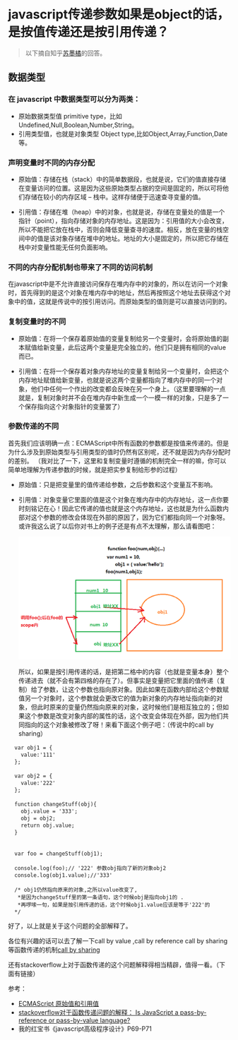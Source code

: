 # javascript传递参数如果是object的话，是按值传递还是按引用传递？

>以下摘自知乎[苏墨橘](https://www.zhihu.com/question/27114726/answer/35481766)的回答。

## 数据类型

### 在 javascript 中数据类型可以分为两类：

+ 原始数据类型值 primitive type，比如Undefined,Null,Boolean,Number,String。
+ 引用类型值，也就是对象类型 Object type,比如Object,Array,Function,Date等。

### 声明变量时不同的内存分配

+ 原始值：存储在栈（stack）中的简单数据段，也就是说，它们的值直接存储在变量访问的位置。这是因为这些原始类型占据的空间是固定的，所以可将他们存储在较小的内存区域 – 栈中。这样存储便于迅速查寻变量的值。

+ 引用值：存储在堆（heap）中的对象，也就是说，存储在变量处的值是一个指针（point），指向存储对象的内存地址。这是因为：引用值的大小会改变，所以不能把它放在栈中，否则会降低变量查寻的速度。相反，放在变量的栈空间中的值是该对象存储在堆中的地址。地址的大小是固定的，所以把它存储在栈中对变量性能无任何负面影响。

### 不同的内存分配机制也带来了不同的访问机制

在javascript中是不允许直接访问保存在堆内存中的对象的，所以在访问一个对象时，首先得到的是这个对象在堆内存中的地址，然后再按照这个地址去获得这个对象中的值，这就是传说中的按引用访问。而原始类型的值则是可以直接访问到的。

### 复制变量时的不同

+ 原始值：在将一个保存着原始值的变量复制给另一个变量时，会将原始值的副本赋值给新变量，此后这两个变量是完全独立的，他们只是拥有相同的value而已。

+ 引用值：在将一个保存着对象内存地址的变量复制给另一个变量时，会把这个内存地址赋值给新变量，也就是说这两个变量都指向了堆内存中的同一个对象，他们中任何一个作出的改变都会反映在另一个身上。（这里要理解的一点就是，复制对象时并不会在堆内存中新生成一个一模一样的对象，只是多了一个保存指向这个对象指针的变量罢了）

### 参数传递的不同

首先我们应该明确一点：ECMAScript中所有函数的参数都是按值来传递的。但是为什么涉及到原始类型与引用类型的值时仍然有区别呢，还不就是因为内存分配时的差别。 （我对比了一下，这里和复制变量时遵循的机制完全一样的嘛，你可以简单地理解为传递参数的时候，就是把实参复制给形参的过程）

+ 原始值：只是把变量里的值传递给参数，之后参数和这个变量互不影响。

+ 引用值：对象变量它里面的值是这个对象在堆内存中的内存地址，这一点你要时刻铭记在心！因此它传递的值也就是这个内存地址，这也就是为什么函数内部对这个参数的修改会体现在外部的原因了，因为它们都指向同一个对象呀。或许我这么说了以后你对书上的例子还是有点不太理解，那么请看图吧：
  
  ![image](./img/01.jpg)
  
  所以，如果是按引用传递的话，是把第二格中的内容（也就是变量本身）整个传递进去（就不会有第四格的存在了）。但事实是变量把它里面的值传递（复制）给了参数，让这个参数也指向原对象。因此如果在函数内部给这个参数赋值另一个对象时，这个参数就会更改它的值为新对象的内存地址指向新的对象，但此时原来的变量仍然指向原来的对象，这时候他们是相互独立的；但如果这个参数是改变对象内部的属性的话，这个改变会体现在外部，因为他们共同指向的这个对象被修改了呀！来看下面这个例子吧：（传说中的call by sharing）
  
```
  var obj1 = {
    value:'111'
  };
   
  var obj2 = {
    value:'222'
  };
   
  function changeStuff(obj){
    obj.value = '333';
    obj = obj2;
    return obj.value;
  }
   
   
  var foo = changeStuff(obj1);
   
  console.log(foo);// '222' 参数obj指向了新的对象obj2
  console.log(obj1.value);//'333'
  
  /* obj1仍然指向原来的对象,之所以value改变了,
   *是因为changeStuff里的第一条语句，这个时候obj是指向obj1的 .
   *再啰嗦一句，如果是按引用传递的话，这个时候obj1.value应该是等于'222'的
  */
```
  
  好了，以上就是关于这个问题的全部解释了。
  
  各位有兴趣的话可以去了解一下call by value ,call by reference call by sharing 等函数传递的机制[call by sharing](https://link.zhihu.com/?target=http%3A//en.wikipedia.org/wiki/Evaluation_strategy%23Call_by_sharing)
  
  还有stackoverflow上对于函数传递的这个问题解释得相当精辟，值得一看。（下面有链接）
  
  参考：
  
  + [ECMAScript 原始值和引用值](http://www.w3school.com.cn/js/pro_js_value.asp)
  + [stackoverflow对于函数传递问题的解释： Is JavaScript a pass-by-reference or pass-by-value language?](http://stackoverflow.com/questions/518000/is-javascript-a-pass-by-reference-or-pass-by-value-language?lq=1)
  + 我的红宝书《javascript高级程序设计》P69-P71
  
<br>